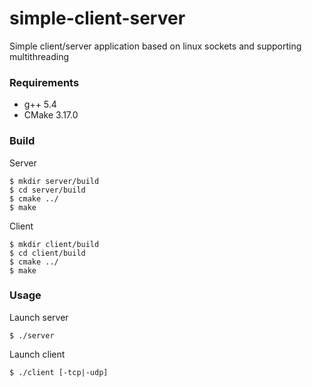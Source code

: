 # simple-client-server
Simple client/server application based on linux sockets and supporting multithreading

### Requirements
- g++ 5.4
- CMake 3.17.0

### Build
Server
```
$ mkdir server/build
$ cd server/build
$ cmake ../
$ make
```
Client
```
$ mkdir client/build
$ cd client/build
$ cmake ../
$ make
```

### Usage
Launch server
```
$ ./server
```
Launch client
```
$ ./client [-tcp|-udp]
```
